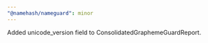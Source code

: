 ```yaml
---
"@namehash/nameguard": minor
---
```


Added unicode_version field to ConsolidatedGraphemeGuardReport.
